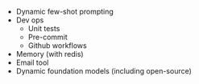 - Dynamic few-shot prompting
- Dev ops
    - Unit tests
    - Pre-commit
    - Github workflows
- Memory (with redis)
- Email tool
- Dynamic foundation models (including open-source)
